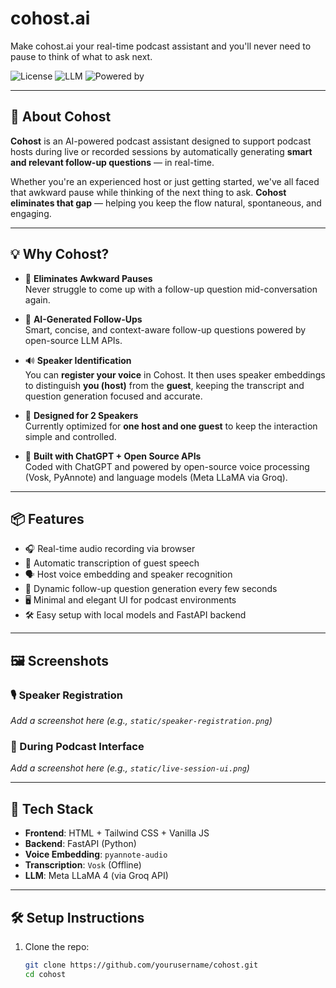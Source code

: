 # cohost.ai
Make cohost.ai your real-time podcast assistant and you'll never need to pause to think of what to ask next.


![License](https://img.shields.io/badge/status-beta-blue)
![LLM](https://img.shields.io/badge/LLM-meta--llama--4--scout--instruct-informational)
![Powered by](https://img.shields.io/badge/built_with-OpenAI_&_ChatGPT-green)

---

## 🚀 About Cohost

**Cohost** is an AI-powered podcast assistant designed to support podcast hosts during live or recorded sessions by automatically generating **smart and relevant follow-up questions** — in real-time.

Whether you're an experienced host or just getting started, we've all faced that awkward pause while thinking of the next thing to ask. **Cohost eliminates that gap** — helping you keep the flow natural, spontaneous, and engaging.

---

## 💡 Why Cohost?

- 🎤 **Eliminates Awkward Pauses**  
  Never struggle to come up with a follow-up question mid-conversation again.

- 🧠 **AI-Generated Follow-Ups**  
  Smart, concise, and context-aware follow-up questions powered by open-source LLM APIs.

- 🔊 **Speaker Identification**  
  You can **register your voice** in Cohost. It then uses speaker embeddings to distinguish **you (host)** from the **guest**, keeping the transcript and question generation focused and accurate.

- 👥 **Designed for 2 Speakers**  
  Currently optimized for **one host and one guest** to keep the interaction simple and controlled.

- 🤝 **Built with ChatGPT + Open Source APIs**  
  Coded with ChatGPT and powered by open-source voice processing (Vosk, PyAnnote) and language models (Meta LLaMA via Groq).

---

## 📦 Features

- 🎧 Real-time audio recording via browser
- 🔁 Automatic transcription of guest speech
- 🗣️ Host voice embedding and speaker recognition
- 💬 Dynamic follow-up question generation every few seconds
- 🖥️ Minimal and elegant UI for podcast environments
- 🛠️ Easy setup with local models and FastAPI backend

---

## 🖼️ Screenshots

### 🎙️ Speaker Registration
_Add a screenshot here (e.g., `static/speaker-registration.png`)_

### 💬 During Podcast Interface
_Add a screenshot here (e.g., `static/live-session-ui.png`)_

---

## 📁 Tech Stack

- **Frontend**: HTML + Tailwind CSS + Vanilla JS  
- **Backend**: FastAPI (Python)  
- **Voice Embedding**: `pyannote-audio`  
- **Transcription**: `Vosk` (Offline)  
- **LLM**: Meta LLaMA 4 (via Groq API)

---

## 🛠️ Setup Instructions

1. Clone the repo:
   ```bash
   git clone https://github.com/yourusername/cohost.git
   cd cohost
